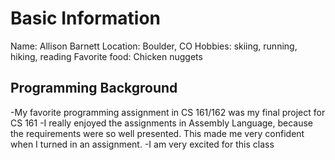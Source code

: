 # Basic Information
Name: Allison Barnett
Location: Boulder, CO
Hobbies: skiing, running, hiking, reading
Favorite food: Chicken nuggets 

## Programming Background
-My favorite programming assignment in CS 161/162 was my final project for CS 161
-I really enjoyed the assignments in Assembly Language, because the requirements were so well presented. This made me very confident when I turned in an assignment. 
-I am very excited for this class